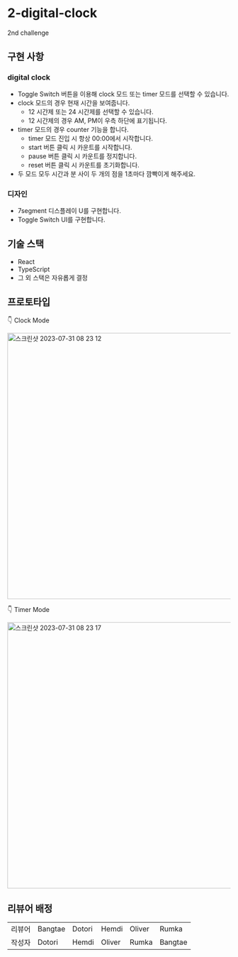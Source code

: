 # 2-digital-clock

2nd challenge

## 구현 사항

### digital clock
- Toggle Switch 버튼을 이용해 clock 모드 또는 timer 모드를 선택할 수 있습니다.
- clock 모드의 경우 현재 시간을 보여줍니다.
  - 12 시간제 또는 24 시간제를 선택할 수 있습니다.
  - 12 시간제의 경우 AM, PM이 우측 하단에 표기됩니다.
- timer 모드의 경우 counter 기능을 합니다.
  - timer 모드 진입 시 항상 00:00에서 시작합니다.
  - start 버튼 클릭 시 카운트를 시작합니다.
  - pause 버튼 클릭 시 카운트를 정지합니다.
  - reset 버튼 클릭 시 카운트를 초기화합니다.
- 두 모드 모두 시간과 분 사이 두 개의 점을 1초마다 깜빡이게 해주세요.

### 디자인
- 7segment 디스플레이 U를 구현합니다.
- Toggle Switch UI를 구현합니다.

## 기술 스택

- React
- TypeScript
- 그 외 스택은 자유롭게 결정

## 프로토타입

👇 Clock Mode

<img width="600" alt="스크린샷 2023-07-31 08 23 12" src="https://github.com/FEChallenge/challenges/assets/84956036/eb20900d-3b9a-4c4e-844b-d57cf3c95b25">

👇 Timer Mode

<img width="600" alt="스크린샷 2023-07-31 08 23 17" src="https://github.com/FEChallenge/challenges/assets/84956036/c92fd44a-2be5-4467-aa55-fae89c109661">


## 리뷰어 배정

<table>
<tr>
  <td>리뷰어</td>
  <td>Bangtae</td>
  <td>Dotori</td>
  <td>Hemdi</td>
  <td>Oliver</td>
  <td>Rumka</td>
</tr>
<tr>
  <td>작성자</td>
  <td>Dotori</td>
  <td>Hemdi</td>
  <td>Oliver</td>
  <td>Rumka</td>
  <td>Bangtae</td>
</tr>
</table>
